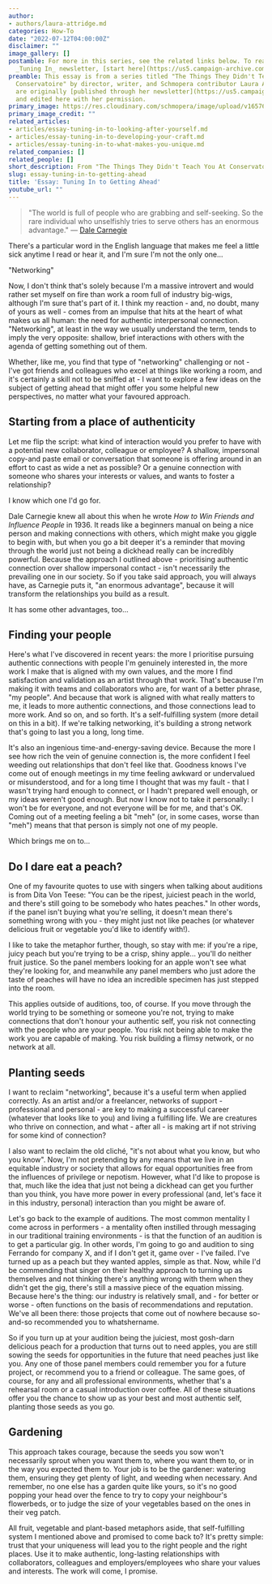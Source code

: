 ```yaml
---
author:
- authors/laura-attridge.md
categories: How-To
date: "2022-07-12T04:00:00Z"
disclaimer: ""
image_gallery: []
postamble: For more in this series, see the related links below. To read Laura Attridge's
  _Tuning In_ newsletter, [start here](https://us5.campaign-archive.com/?u=22295b68044fd4abb2a3aa0b0&id=28fe261072).
preamble: This essay is from a series titled "The Things They Didn't Teach You At
  Conservatoire" by director, writer, and Schmopera contributor Laura Attridge. They
  are originally [published through her newsletter](https://us5.campaign-archive.com/?u=22295b68044fd4abb2a3aa0b0&id=28fe261072),  crossposted
  and edited here with her permission.
primary_image: https://res.cloudinary.com/schmopera/image/upload/v1657653562/media/2022/07/Essay_gettingahead_fvsnqh.jpg
primary_image_credit: ""
related_articles:
- articles/essay-tuning-in-to-looking-after-yourself.md
- articles/essay-tuning-in-to-developing-your-craft.md
- articles/essay-tuning-in-to-what-makes-you-unique.md
related_companies: []
related_people: []
short_description: From "The Things They Didn't Teach You At Conservatoire"
slug: essay-tuning-in-to-getting-ahead
title: 'Essay: Tuning In to Getting Ahead'
youtube_url: ""
---
```

> "The world is full of people who are grabbing and self-seeking. So the rare individual who unselfishly tries to serve others has an enormous advantage." ― [Dale Carnegie](https://en.wikipedia.org/wiki/Dale_Carnegie)

There's a particular word in the English language that makes me feel a little sick anytime I read or hear it, and I'm sure I'm not the only one...

"Networking"

Now, I don't think that's solely because I'm a massive introvert and would rather set myself on fire than work a room full of industry big-wigs, although I'm sure that's part of it. I think my reaction - and, no doubt, many of yours as well - comes from an impulse that hits at the heart of what makes us all human: the need for authentic interpersonal connection. "Networking", at least in the way we usually understand the term, tends to imply the very opposite: shallow, brief interactions with others with the agenda of getting something out of them.

Whether, like me, you find that type of "networking" challenging or not - I've got friends and colleagues who excel at things like working a room, and it's certainly a skill not to be sniffed at - I want to explore a few ideas on the subject of getting ahead that might offer you some helpful new perspectives, no matter what your favoured approach.

## Starting from a place of authenticity

Let me flip the script: what kind of interaction would you prefer to have with a potential new collaborator, colleague or employee? A shallow, impersonal copy-and paste email or conversation that someone is offering around in an effort to cast as wide a net as possible? Or a genuine connection with someone who shares your interests or values, and wants to foster a relationship?

I know which one I'd go for.

Dale Carnegie knew all about this when he wrote _How to Win Friends and Influence People_ in 1936. It reads like a beginners manual on being a nice person and making connections with others, which might make you giggle to begin with, but when you go a bit deeper it's a reminder that moving through the world just not being a dickhead really can be incredibly powerful. Because the approach I outlined above - prioritising authentic connection over shallow impersonal contact - isn't necessarily the prevailing one in our society. So if you take said approach, you will always have, as Carnegie puts it, "an enormous advantage", because it will transform the relationships you build as a result.

It has some other advantages, too...

## Finding your people

Here's what I've discovered in recent years: the more I prioritise pursuing authentic connections with people I'm genuinely interested in, the more work I make that is aligned with my own values, and the more I find satisfaction and validation as an artist through that work. That's because I'm making it with teams and collaborators who are, for want of a better phrase, "my people". And because that work is aligned with what really matters to me, it leads to more authentic connections, and those connections lead to more work. And so on, and so forth. It's a self-fulfilling system (more detail on this in a bit). If we're talking networking, it's building a strong network that's going to last you a long, long time.

It's also an ingenious time-and-energy-saving device. Because the more I see how rich the vein of genuine connection is, the more confident I feel weeding out relationships that don't feel like that. Goodness knows I've come out of enough meetings in my time feeling awkward or undervalued or misunderstood, and for a long time I thought that was my fault - that I wasn't trying hard enough to connect, or I hadn't prepared well enough, or my ideas weren't good enough. But now I know not to take it personally: I won't be for everyone, and not everyone will be for me, and that's OK. Coming out of a meeting feeling a bit "meh" (or, in some cases, worse than "meh") means that that person is simply not one of my people.

Which brings me on to...

## Do I dare eat a peach?

One of my favourite quotes to use with singers when talking about auditions is from Dita Von Teese: "You can be the ripest, juiciest peach in the world, and there's still going to be somebody who hates peaches." In other words, if the panel isn't buying what you're selling, it doesn't mean there's something wrong with you - they might just not like peaches (or whatever delicious fruit or vegetable you'd like to identify with!).

I like to take the metaphor further, though, so stay with me: if you're a ripe, juicy peach but you're trying to be a crisp, shiny apple... you'll do neither fruit justice. So the panel members looking for an apple won't see what they're looking for, and meanwhile any panel members who just adore the taste of peaches will have no idea an incredible specimen has just stepped into the room.

This applies outside of auditions, too, of course. If you move through the world trying to be something or someone you're not, trying to make connections that don't honour your authentic self, you risk not connecting with the people who are your people. You risk not being able to make the work you are capable of making. You risk building a flimsy network, or no network at all.

## Planting seeds

I want to reclaim "networking", because it's a useful term when applied correctly. As an artist and/or a freelancer, networks of support - professional and personal - are key to making a successful career (whatever that looks like to you) and living a fulfilling life. We are creatures who thrive on connection, and what - after all - is making art if not striving for some kind of connection?

I also want to reclaim the old cliché, "it's not about what you know, but who you know". Now, I'm not pretending by any means that we live in an equitable industry or society that allows for equal opportunities free from the influences of privilege or nepotism. However, what I'd like to propose is that, much like the idea that just not being a dickhead can get you further than you think, you have more power in every professional (and, let's face it in this industry, personal) interaction than you might be aware of.

Let's go back to the example of auditions. The most common mentality I come across in performers - a mentality often instilled through messaging in our traditional training environments - is that the function of an audition is to get a particular gig. In other words, I'm going to go and audition to sing Ferrando for company X, and if I don't get it, game over - I've failed. I've turned up as a peach but they wanted apples, simple as that. Now, while I'd be commending that singer on their healthy approach to turning up as themselves and not thinking there's anything wrong with them when they didn't get the gig, there's still a massive piece of the equation missing. Because here's the thing: our industry is relatively small, and - for better or worse - often functions on the basis of recommendations and reputation. We've all been there: those projects that come out of nowhere because so-and-so recommended you to whatshername.

So if you turn up at your audition being the juiciest, most gosh-darn delicious peach for a production that turns out to need apples, you are still sowing the seeds for opportunities in the future that need peaches just like you. Any one of those panel members could remember you for a future project, or recommend you to a friend or colleague. The same goes, of course, for any and all professional environments, whether that's a rehearsal room or a casual introduction over coffee. All of these situations offer you the chance to show up as your best and most authentic self, planting those seeds as you go.

## Gardening

This approach takes courage, because the seeds you sow won't necessarily sprout when you want them to, where you want them to, or in the way you expected them to. Your job is to be the gardener: watering them, ensuring they get plenty of light, and weeding when necessary. And remember, no one else has a garden quite like yours, so it's no good popping your head over the fence to try to copy your neighbour's flowerbeds, or to judge the size of your vegetables based on the ones in their veg patch.

All fruit, vegetable and plant-based metaphors aside, that self-fulfilling system I mentioned above and promised to come back to? It's pretty simple: trust that your uniqueness will lead you to the right people and the right places. Use it to make authentic, long-lasting relationships with collaborators, colleagues and employers/employees who share your values and interests. The work will come, I promise.